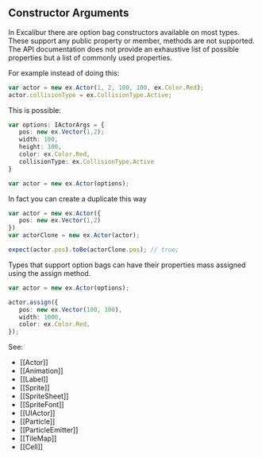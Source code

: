 ## Constructor Arguments

In Excalibur there are option bag constructors available on most types. These support any public property or member, methods are not supported. The API documentation does not provide an exhaustive list of possible properties but a list of commonly used properties.


For example instead of doing this:

```typescript
var actor = new ex.Actor(1, 2, 100, 100, ex.Color.Red);
actor.collisionType = ex.CollisionType.Active;

```

This is possible:
```typescript
var options: IActorArgs = {
   pos: new ex.Vector(1,2);
   width: 100,
   height: 100,
   color: ex.Color.Red,
   collisionType: ex.CollisionType.Active
}

var actor = new ex.Actor(options);
```

In fact you can create a duplicate this way

```typescript
var actor = new ex.Actor({
   pos: new ex.Vector(1,2)
})
var actorClone = new ex.Actor(actor);

expect(actor.pos).toBe(actorClone.pos); // true;
```

Types that support option bags can have their properties mass assigned using the assign method.

```typescript
var actor = new ex.Actor(options);

actor.assign({
   pos: new ex.Vector(100, 100),
   width: 1000,
   color: ex.Color.Red,
});
```

See:
  - [[Actor]]
  - [[Animation]]
  - [[Label]]
  - [[Sprite]]
  - [[SpriteSheet]]
  - [[SpriteFont]]
  - [[UIActor]]
  - [[Particle]]
  - [[ParticleEmitter]]
  - [[TileMap]]
  - [[Cell]]
